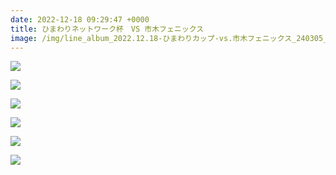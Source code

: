 ```yaml
---
date: 2022-12-18 09:29:47 +0000
title: ひまわりネットワーク杯　VS 市木フェニックス
image: /img/line_album_2022.12.18-ひまわりカップ-vs.市木フェニックス_240305_1.jpg
---
```

![](/img/line_album_2022.12.18-ひまわりカップ-vs.市木フェニックス_240305_2.jpg)

![](/img/line_album_2022.12.18-ひまわりカップ-vs.市木フェニックス_240305_3.jpg)

![](/img/line_album_2022.12.18-ひまわりカップ-vs.市木フェニックス_240305_4.jpg)

![](/img/line_album_2022.12.18-ひまわりカップ-vs.市木フェニックス_240305_5.jpg)

![](/img/line_album_2022.12.18-ひまわりカップ-vs.市木フェニックス_240305_6.jpg)

![](/img/line_album_2022.12.18-ひまわりカップ-vs.市木フェニックス_240305_7.jpg)
